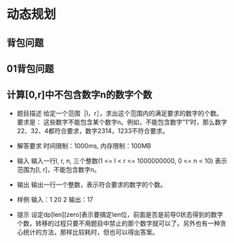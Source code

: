# 动态规划


## 背包问题

## 01背包问题

## 计算[0,r]中不包含数字n的数字个数
- 题目描述
给定一个范围［l，r］，求出这个范围内的满足要求的数字的个数。要求是：
这些数字不能包含某个数字n。例如，不能包含数字”1”时，那么数字22、32、4都符合要求，数字2314，1233不符合要求。
- 解答要求
时间限制：1000ms, 内存限制：100MB

- 输入
输入一行l, r, n, 三个整数(1 <= l < r <= 1000000000, 0 <= n < 10)
表示范围为[l, r]，不能包含数字n。

- 输出
输出一行一个整数，表示符合要求的数字的个数。

- 样例
输入：1 20 2
输出：17

- 提示
设定dp[len][zero]表示要搞定len位，前面是否是前导0状态得到的数字个数，转移的过程只要不用题目中禁止的那个数字就可以了。另外也有一种贪心统计的方法，那样比较耗时，但也可以得出答案。




